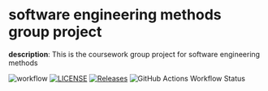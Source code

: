 
# software engineering methods group project

**description**: This is the coursework group project for software engineering methods 


![workflow](https://github.com/Coder-Brandon27/Coursework/actions/workflows/main.yml/badge.svg)
[![LICENSE](https://img.shields.io/github/license/Coder-Brandon27/devops.svg?style=flat-square)](https://github.com/<Coder-Brandon27>/devops/blob/master/LICENSE)
[![Releases](https://img.shields.io/github/release/Coder-Brandon27/devops/all.svg?style=flat-square)](https://github.com/<Coder-Brandon27>/devops/releases)
![GitHub Actions Workflow Status](https://img.shields.io/github/actions/workflow/status/Coder-Brandon27/Coursework/.github%2Fworkflows%2Fmain.yml)
